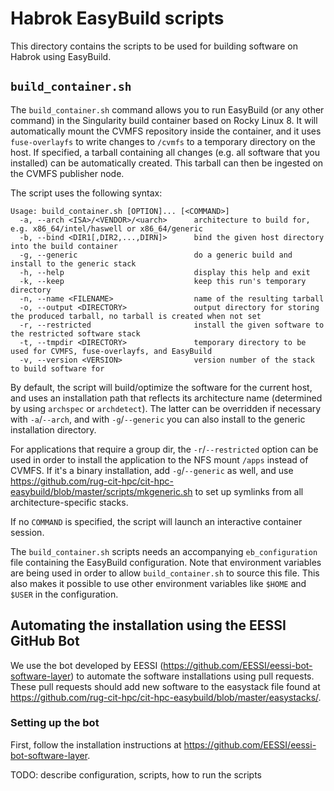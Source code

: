 # Habrok EasyBuild scripts

This directory contains the scripts to be used for building software on Habrok using EasyBuild.

## `build_container.sh`
The `build_container.sh` command allows you to run EasyBuild (or any other command) in the Singularity build container based on Rocky Linux 8.
It will automatically mount the CVMFS repository inside the container, and it uses `fuse-overlayfs` to write changes to `/cvmfs` to
a temporary directory on the host. If specified, a tarball containing all changes (e.g. all software that you installed) can be automatically created.
This tarball can then be ingested on the CVMFS publisher node.

The script uses the following syntax:

```
Usage: build_container.sh [OPTION]... [<COMMAND>]
  -a, --arch <ISA>/<VENDOR>/<uarch>      architecture to build for, e.g. x86_64/intel/haswell or x86_64/generic
  -b, --bind <DIR1[,DIR2,...,DIRN]>      bind the given host directory into the build container
  -g, --generic                          do a generic build and install to the generic stack
  -h, --help                             display this help and exit
  -k, --keep                             keep this run's temporary directory
  -n, --name <FILENAME>                  name of the resulting tarball
  -o, --output <DIRECTORY>               output directory for storing the produced tarball, no tarball is created when not set
  -r, --restricted                       install the given software to the restricted software stack
  -t, --tmpdir <DIRECTORY>               temporary directory to be used for CVMFS, fuse-overlayfs, and EasyBuild
  -v, --version <VERSION>                version number of the stack to build software for
```

By default, the script will build/optimize the software for the current host, and uses an installation path that reflects its architecture name (determined by using `archspec` or `archdetect`).
The latter can be overridden if necessary with `-a`/`--arch`, and with `-g`/`--generic` you can also install to the generic installation directory.

For applications that require a group dir, the `-r`/`--restricted` option can be used in order to install the application to the NFS mount `/apps` instead of CVMFS. If it's a binary installation, add `-g`/`--generic` as well, and use https://github.com/rug-cit-hpc/cit-hpc-easybuild/blob/master/scripts/mkgeneric.sh to set up symlinks from all architecture-specific stacks.

If no `COMMAND` is specified, the script will launch an interactive container session.

The `build_container.sh` scripts needs an accompanying `eb_configuration` file containing the EasyBuild configuration. Note that environment variables are being used in order to allow
`build_container.sh` to source this file. This also makes it possible to use other environment variables like `$HOME` and `$USER` in the configuration.


## Automating the installation using the EESSI GitHub Bot

We use the bot developed by EESSI (https://github.com/EESSI/eessi-bot-software-layer) to automate the software installations using pull requests.
These pull requests should add new software to the easystack file found at https://github.com/rug-cit-hpc/cit-hpc-easybuild/blob/master/easystacks/.

### Setting up the bot
First, follow the installation instructions at https://github.com/EESSI/eessi-bot-software-layer. 

TODO: describe configuration, scripts, how to run the scripts
